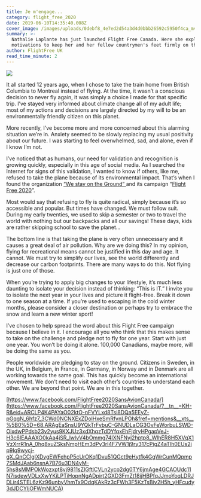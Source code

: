 ```yaml
---
title: Je m'engage...
category: flight_free_2020
date: 2019-06-10T14:35:40.008Z
cover_image: /images/uploads/0debf8_4e7ed2d54a3d4d0bbb26592c5950f4ca_mv2-1-.webp
summary: >-
  Nathalie Laplante has just launched Flight Free Canada. Here she explains her
  motivations to keep her and her fellow countrymen's feet firmly on the ground
author: FlightFree UK
read_time_minute: 2
---
```

![](/images/uploads/0debf8_4e7ed2d54a3d4d0bbb26592c5950f4ca_mv2-1-.webp)

It all started 12 years ago, when I chose to take the train home from British Columbia to Montreal instead of flying. At the time, it wasn’t a conscious decision to never fly again, it was simply a choice I made for that specific trip. I’ve stayed very informed about climate change all of my adult life; most of my actions and decisions are largely directed by my will to be an environmentally friendly citizen on this planet. 

More recently, I’ve become more and more concerned about this alarming situation we’re in. Anxiety seemed to be slowly replacing my usual positivity about our future. I was starting to feel overwhelmed, sad, and alone, even if I know I’m not. 

I’ve noticed that as humans, our need for validation and recognition is growing quickly, especially in this age of social media. As I searched the Internet for signs of this validation, I wanted to know if others, like me, refused to take the plane because of its environmental impact. That’s when I found the organization [“We stay on the Ground” ](https://westayontheground.blogspot.com/)and its campaign “[Flight Free 2020](https://westayontheground.blogspot.com/p/flight-free-2020.html)”. 

Most would say that refusing to fly is quite radical, simply because it’s so accessible and popular. But times have changed. We must follow suit. During my early twenties, we used to skip a semester or two to travel the world with nothing but our backpacks and all our savings! These days, kids are rather skipping school to save the planet... 

The bottom line is that taking the plane is very often unnecessary and it causes a great deal of air pollution. Why are we doing this? In my opinion, flying for recreational means cannot be justified in this day and age. It cannot. We must try to simplify our lives, see the world differently and decrease our carbon footprints. There are many ways to do this. Not flying is just one of those. 

When you’re trying to apply big changes to your lifestyle, it’s much less daunting to isolate your decision instead of thinking: “This is IT.” I invite you to isolate the next year in your lives and picture it flight-free. Break it down to one season at a time. If you’re used to escaping in the cold winter months, please consider a closer destination or perhaps try to embrace the snow and learn a new winter sport! 

I’ve chosen to help spread the word about this Flight Free campaign because I believe in it. I encourage all you who think that this makes sense to take on the challenge and pledge not to fly for one year. Start with just one year. You won’t be doing it alone. 100,000 Canadians, maybe more, will be doing the same as you. 

People worldwide are pledging to stay on the ground. Citizens in Sweden, in the UK, in Belgium, in France, in Germany, in Norway and in Denmark are all working towards the same goal. This has quickly become an international movement. We don’t need to visit each other’s countries to understand each other. We are beyond that point. We are in this together.

[https://www.facebook.com/FlightFree2020SansAvionCanada/](https://www.facebook.com/FlightFree2020SansAvionCanada/?__tn__=KH-R&eid=ARCLP4K4PAYaO02ktO-nFVYLxd8Tsi8DQa5EEyZ-pGqgN_6hfz7_3CWd0NCNXExZDolHxeSmRfvnLPOh&fref=mentions&__xts__%5B0%5D=68.ARAgEaSnsU9YQkTrFvbuC-GNUDLaCG3OvFeWorbuLSWD-OixdwPPdsb23v2yus9KXJUz3xdXhqzTdDYfqxEhFjdryHPgapVeJ-H3c6IEAAAXO0kAa4jSR_lwlvV4bOmmg74IXNFNyi2hptp8_WlhER8H5XVqX1VzXrrR1nA_0hq8xuZSksNmpHEm3dPy3rl4F7VW1j9ry317cPigZ4aTlh0EUs2jp9Iq9wycj-gX_QnCClgIXDygEWFehpP5cUrOKq1Dvu51QGct9eHytfk4GgWrCunMQpmp7SMdJAab6nsnA7B76u3DN4yM-5hs8sMMPOkWozxpt8vj9811sZIGftlCVLn2ycp2dg0TY6jmAge4GCAOUdc11N7isdewVDLxXwYKiLPTiHopnNgADpirt2GXD3FmZt18ijHBPfqJJmoYoqLDRJDLir4STEL6zKz96unbyVhmTx9OdqKAkRz3cFWh3F5KzTsBiv2H5h_yHFcudy3dJDCYIjOFWmNUCA)
